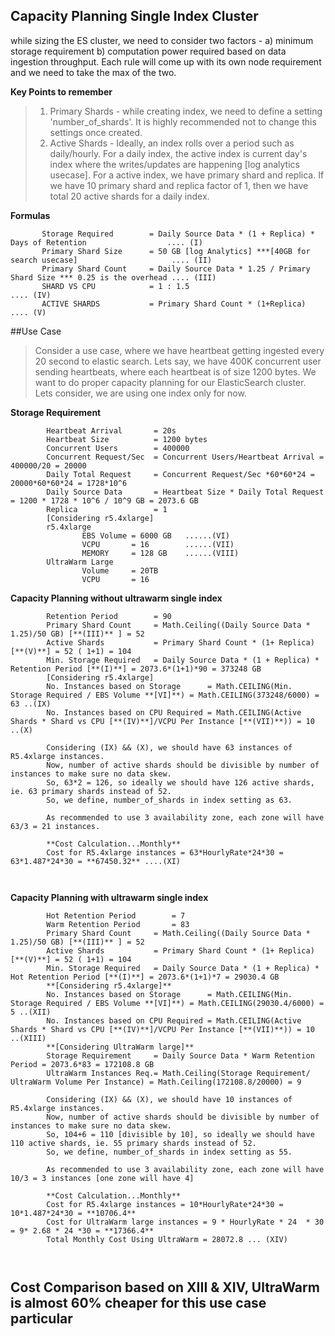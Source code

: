 ## Capacity Planning Single Index Cluster
while sizing the ES cluster, we need to consider two factors - a) minimum storage requirement b) computation power required based on data ingestion throughput. Each rule will come up with its own node requirement and we need to take the max of the two.

**Key Points to remember**
>1) Primary Shards - while creating index, we need to define a setting 'number_of_shards'. It is highly recommended not to change this settings once created. 
>2) Active Shards - Ideally, an index rolls over a period such as daily/hourly. For a daily index, the active index is current day's index where the writes/updates are happening [log analytics usecase]. For a active index, we have primary shard and replica. If we have 10 primary shard and replica factor of 1, then we have total 20 active shards for a daily index.

**Formulas**
```
       Storage Required        = Daily Source Data * (1 + Replica) * Days of Retention                  .... (I)
       Primary Shard Size      = 50 GB [log Analytics] ***[40GB for search usecase]                     .... (II)
       Primary Shard Count     = Daily Source Data * 1.25 / Primary Shard Size *** 0.25 is the overhead .... (III) 
       SHARD VS CPU            = 1 : 1.5                                                                .... (IV)
       ACTIVE SHARDS           = Primary Shard Count * (1+Replica)                                      .... (V)
```

##Use Case
> Consider a use case, where we have heartbeat getting ingested every 20 second to elastic search. Lets say,
> we have 400K concurrent user sending heartbeats, where each heartbeat is of size 1200  bytes. We want to
>do proper capacity planning for our ElasticSearch cluster. Lets consider, we are using one index only for now.

**Storage Requirement**
```
        Heartbeat Arrival       = 20s
        Heartbeat Size          = 1200 bytes
        Concurrent Users        = 400000
        Concurrent Request/Sec  = Concurrent Users/Heartbeat Arrival = 400000/20 = 20000
        Daily Total Request     = Concurrent Request/Sec *60*60*24 = 20000*60*60*24 = 1728*10^6
        Daily Source Data       = Heartbeat Size * Daily Total Request = 1200 * 1728 * 10^6 / 10^9 GB = 2073.6 GB
        Replica                 = 1    
        [Considering r5.4xlarge]
        r5.4xlarge 
                EBS Volume = 6000 GB   ......(VI)
                VCPU       = 16        ......(VII)
                MEMORY     = 128 GB    ......(VIII)
        UltraWarm Large
                Volume     = 20TB
                VCPU       = 16
```


**Capacity Planning without ultrawarm single index**

```
        Retention Period        = 90
        Primary Shard Count     = Math.Ceiling((Daily Source Data * 1.25)/50 GB) [**(III)** ] = 52
        Active Shards           = Primary Shard Count * (1+ Replica) [**(V)**] = 52 ( 1+1) = 104
        Min. Storage Required   = Daily Source Data * (1 + Replica) * Retention Period [**(I)**] = 2073.6*(1+1)*90 = 373248 GB 
        [Considering r5.4xlarge]
        No. Instances based on Storage      = Math.CEILING(Min. Storage Required / EBS Volume **[VI]**) = Math.CEILING(373248/6000) = 63 ..(IX)
        No. Instances based on CPU Required = Math.CEILING(Active Shards * Shard vs CPU [**(IV)**]/VCPU Per Instance [**(VII)**)) = 10   ..(X)

        Considering (IX) && (X), we should have 63 instances of R5.4xlarge instances. 
        Now, number of active shards should be divisible by number of instances to make sure no data skew.
        So, 63*2 = 126, so ideally we should have 126 active shards, ie. 63 primary shards instead of 52. 
        So, we define, number_of_shards in index setting as 63. 
       
        As recommended to use 3 availability zone, each zone will have 63/3 = 21 instances.

        **Cost Calculation...Monthly**
        Cost for R5.4xlarge instances = 63*HourlyRate*24*30 = 63*1.487*24*30 = **67450.32** ....(XI)
        
        
```

**Capacity Planning with ultrawarm single index**

```
        Hot Retention Period        = 7
        Warm Retention Period       = 83
        Primary Shard Count     = Math.Ceiling((Daily Source Data * 1.25)/50 GB) [**(III)** ] = 52
        Active Shards           = Primary Shard Count * (1+ Replica) [**(V)**] = 52 ( 1+1) = 104
        Min. Storage Required   = Daily Source Data * (1 + Replica) * Hot Retention Period [**(I)**] = 2073.6*(1+1)*7 = 29030.4 GB 
        **[Considering r5.4xlarge]**
        No. Instances based on Storage      = Math.CEILING(Min. Storage Required / EBS Volume **[VI]**) = Math.CEILING(29030.4/6000) = 5 ..(XII)
        No. Instances based on CPU Required = Math.CEILING(Active Shards * Shard vs CPU [**(IV)**]/VCPU Per Instance [**(VII)**)) = 10   ..(XIII)
        **[Considering UltraWarm large]**
        Storage Requirement     = Daily Source Data * Warm Retention Period = 2073.6*83 = 172108.8 GB
        UltraWarm Instances Req.= Math.Ceiling(Storage Requirement/ UltraWarm Volume Per Instance) = Math.Ceiling(172108.8/20000) = 9

        Considering (IX) && (X), we should have 10 instances of R5.4xlarge instances. 
        Now, number of active shards should be divisible by number of instances to make sure no data skew.
        So, 104+6 = 110 [divisible by 10], so ideally we should have 110 active shards, ie. 55 primary shards instead of 52. 
        So, we define, number_of_shards in index setting as 55. 
       
        As recommended to use 3 availability zone, each zone will have 10/3 = 3 instances [one zone will have 4]

        **Cost Calculation...Monthly**
        Cost for R5.4xlarge instances = 10*HourlyRate*24*30 = 10*1.487*24*30 = **10706.4**
        Cost for UltraWarm large instances = 9 * HourlyRate * 24  * 30 = 9* 2.68 * 24 *30 = **17366.4**
        Total Monthly Cost Using UltraWarm = 28072.8 ... (XIV)
       
        
```

## Cost Comparison based on XIII & XIV, UltraWarm is almost 60% cheaper for this use case particular
